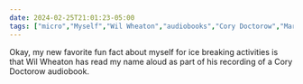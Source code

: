 ```yaml
---
date: 2024-02-25T21:01:23-05:00
tags: ["micro","Myself","Wil Wheaton","audiobooks","Cory Doctorow","Martin Hench series","The Bezzle"]
---
```

Okay, my new favorite fun fact about myself for ice breaking activities is that Wil Wheaton has read my name aloud as part of his recording of a Cory Doctorow audiobook.
